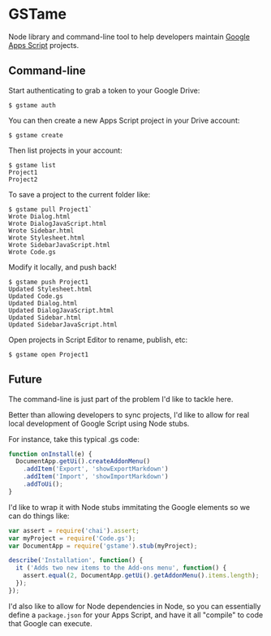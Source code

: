 # GSTame

Node library and command-line tool to help developers maintain [Google Apps Script](https://developers.google.com/apps-script) projects.

## Command-line

Start authenticating to grab a token to your Google Drive:

```
$ gstame auth
```

You can then create a new Apps Script project in your Drive account:

```
$ gstame create
```

Then list projects in your account:

```
$ gstame list
Project1
Project2
```

To save a project to the current folder like:

```
$ gstame pull Project1`
Wrote Dialog.html
Wrote DialogJavaScript.html
Wrote Sidebar.html
Wrote Stylesheet.html
Wrote SidebarJavaScript.html
Wrote Code.gs
```

Modify it locally, and push back!

```
$ gstame push Project1
Updated Stylesheet.html
Updated Code.gs
Updated Dialog.html
Updated DialogJavaScript.html
Updated Sidebar.html
Updated SidebarJavaScript.html
```

Open projects in Script Editor to rename, publish, etc:

```
$ gstame open Project1
```

## Future

The command-line is just part of the problem I'd like to tackle here.

Better than allowing developers to sync projects, I'd like to allow for real local development of Google Script using Node stubs.

For instance, take this typical .gs code:

```js
function onInstall(e) {
  DocumentApp.getUi().createAddonMenu()
    .addItem('Export', 'showExportMarkdown')
    .addItem('Import', 'showImportMarkdown')
    .addToUi();
}
```

I'd like to wrap it with Node stubs immitating the Google elements so we can do things like:

```js
var assert = require('chai').assert;
var myProject = require('Code.gs');
var DocumentApp = require('gstame').stub(myProject);

describe('Installation', function() {
  it ('Adds two new items to the Add-ons menu', function() {
    assert.equal(2, DocumentApp.getUi().getAddonMenu().items.length);
  });
});
```

I'd also like to allow for Node dependencies in Node, so you can essentially define a `package.json` for your Apps Script, and have it all "compile" to code that Google can execute.
